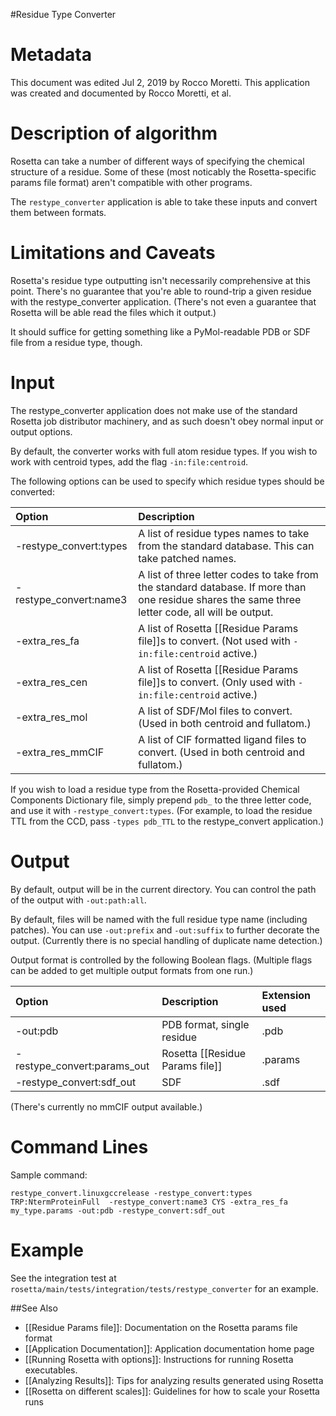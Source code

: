 #Residue Type Converter

Metadata
========

This document was edited Jul 2, 2019 by Rocco Moretti. This application was created and documented by Rocco Moretti, et al.

Description of algorithm
========================

Rosetta can take a number of different ways of specifying the chemical structure of a residue. 
Some of these (most noticably the Rosetta-specific params file format) aren't compatible with other programs.

The `restype_converter` application is able to take these inputs and convert them between formats.

Limitations and Caveats
=======================

Rosetta's residue type outputting isn't necessarily comprehensive at this point. 
There's no guarantee that you're able to round-trip a given residue with the restype_converter application.
(There's not even a guarantee that Rosetta will be able read the files which it output.)

It should suffice for getting something like a PyMol-readable PDB or SDF file from a residue type, though.

Input
=====

The restype_converter application does not make use of the standard Rosetta job distributor machinery, and as such doesn't obey normal input or output options.

By default, the converter works with full atom residue types. If you wish to work with centroid types, add the flag `-in:file:centroid`.

The following options can be used to specify which residue types should be converted:

|**Option**|**Description**|
|:-------|:--------------|
|-restype_convert:types | A list of residue types names to take from the standard database. This can take patched names. |
|-restype_convert:name3 | A list of three letter codes to take from the standard database. If more than one residue shares the same three letter code, all will be output.|
|-extra_res_fa | A list of Rosetta [[Residue Params file]]s to convert. (Not used with `-in:file:centroid` active.) |
|-extra_res_cen | A list of Rosetta [[Residue Params file]]s to convert. (Only used with `-in:file:centroid` active.) |
|-extra_res_mol | A list of SDF/Mol files to convert. (Used in both centroid and fullatom.)|
|-extra_res_mmCIF | A list of CIF formatted ligand files to convert. (Used in both centroid and fullatom.)|

If you wish to load a residue type from the Rosetta-provided Chemical Components Dictionary file, simply prepend `pdb_` to the three letter code, and use it with `-restype_convert:types`.
(For example, to load the residue TTL from the CCD, pass `-types pdb_TTL` to the restype_convert application.)

Output
===============

By default, output will be in the current directory. You can control the path of the output with `-out:path:all`.

By default, files will be named with the full residue type name (including patches). You can use `-out:prefix` and `-out:suffix` to further decorate the output.
(Currently there is no special handling of duplicate name detection.)

Output format is controlled by the following Boolean flags. (Multiple flags can be added to get multiple output formats from one run.)

|**Option**|**Description**|**Extension used**|
|:-------|:--------------|:------------------|
|-out:pdb| PDB format, single residue | .pdb |
|-restype_convert:params_out| Rosetta [[Residue Params file]] | .params |
|-restype_convert:sdf_out| SDF | .sdf |

(There's currently no mmCIF output available.)

Command Lines
====================

Sample command:

```
restype_convert.linuxgccrelease -restype_convert:types TRP:NtermProteinFull  -restype_convert:name3 CYS -extra_res_fa my_type.params -out:pdb -restype_convert:sdf_out 
```

Example
=======

See the integration test at `rosetta/main/tests/integration/tests/restype_converter` for an example.


##See Also

* [[Residue Params file]]: Documentation on the Rosetta params file format
* [[Application Documentation]]: Application documentation home page
* [[Running Rosetta with options]]: Instructions for running Rosetta executables.
* [[Analyzing Results]]: Tips for analyzing results generated using Rosetta
* [[Rosetta on different scales]]: Guidelines for how to scale your Rosetta runs
